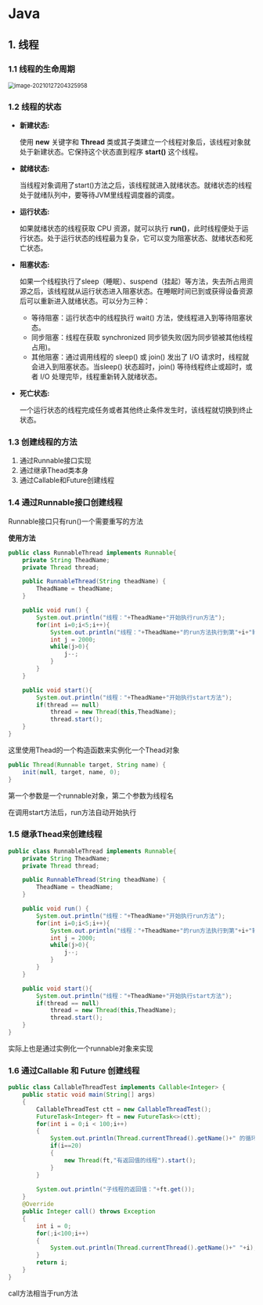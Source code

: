 # Java

## 1. 线程

### 1.1 线程的生命周期

<img src="E:\myhub\testgit\java.assets\image-20210127204325958.png" alt="image-20210127204325958" style="zoom:80%;" />

### 1.2 线程的状态

- **新建状态:**

  使用 **new** 关键字和 **Thread** 类或其子类建立一个线程对象后，该线程对象就处于新建状态。它保持这个状态直到程序 **start()** 这个线程。

- **就绪状态:**

  当线程对象调用了start()方法之后，该线程就进入就绪状态。就绪状态的线程处于就绪队列中，要等待JVM里线程调度器的调度。

- **运行状态:**

  如果就绪状态的线程获取 CPU 资源，就可以执行 **run()**，此时线程便处于运行状态。处于运行状态的线程最为复杂，它可以变为阻塞状态、就绪状态和死亡状态。

- **阻塞状态:**

  如果一个线程执行了sleep（睡眠）、suspend（挂起）等方法，失去所占用资源之后，该线程就从运行状态进入阻塞状态。在睡眠时间已到或获得设备资源后可以重新进入就绪状态。可以分为三种：

  - 等待阻塞：运行状态中的线程执行 wait() 方法，使线程进入到等待阻塞状态。
  - 同步阻塞：线程在获取 synchronized 同步锁失败(因为同步锁被其他线程占用)。
  - 其他阻塞：通过调用线程的 sleep() 或 join() 发出了 I/O 请求时，线程就会进入到阻塞状态。当sleep() 状态超时，join() 等待线程终止或超时，或者 I/O 处理完毕，线程重新转入就绪状态。

- **死亡状态:**

  一个运行状态的线程完成任务或者其他终止条件发生时，该线程就切换到终止状态。

### 1.3 创建线程的方法

1. 通过Runnable接口实现
2. 通过继承Thead类本身
3. 通过Callable和Future创建线程

### 1.4 通过Runnable接口创建线程

Runnable接口只有run()一个需要重写的方法

**使用方法**

```java
public class RunnableThread implements Runnable{
    private String TheadName;
    private Thread thread;

    public RunnableThread(String theadName) {
        TheadName = theadName;
    }

    public void run() {
        System.out.println("线程："+TheadName+"开始执行run方法");
        for(int i=0;i<5;i++){
            System.out.println("线程："+TheadName+"的run方法执行到第"+i+"轮");
            int j = 2000;
            while(j>0){
                j--;
            }
        }
    }

    public void start(){
        System.out.println("线程："+TheadName+"开始执行start方法");
        if(thread == null)
            thread = new Thread(this,TheadName);
            thread.start();
    }
}
```

这里使用Thead的一个构造函数来实例化一个Thead对象

```java
public Thread(Runnable target, String name) {
    init(null, target, name, 0);
}
```

第一个参数是一个runnable对象，第二个参数为线程名

在调用start方法后，run方法自动开始执行

### 1.5 继承Thead来创建线程

```java
public class RunnableThread implements Runnable{
    private String TheadName;
    private Thread thread;

    public RunnableThread(String theadName) {
        TheadName = theadName;
    }

    public void run() {
        System.out.println("线程："+TheadName+"开始执行run方法");
        for(int i=0;i<5;i++){
            System.out.println("线程："+TheadName+"的run方法执行到第"+i+"轮");
            int j = 2000;
            while(j>0){
                j--;
            }
        }
    }

    public void start(){
        System.out.println("线程："+TheadName+"开始执行start方法");
        if(thread == null)
            thread = new Thread(this,TheadName);
            thread.start();
    }
}
```

实际上也是通过实例化一个runnable对象来实现

### 1.6 通过Callable 和 Future 创建线程

```java
public class CallableThreadTest implements Callable<Integer> {
    public static void main(String[] args)  
    {  
        CallableThreadTest ctt = new CallableThreadTest();  
        FutureTask<Integer> ft = new FutureTask<>(ctt);  
        for(int i = 0;i < 100;i++)  
        {  
            System.out.println(Thread.currentThread().getName()+" 的循环变量i的值"+i);  
            if(i==20)  
            {  
                new Thread(ft,"有返回值的线程").start();  
            }  
        }  
       
        System.out.println("子线程的返回值："+ft.get());  
    }
    @Override  
    public Integer call() throws Exception  
    {  
        int i = 0;  
        for(;i<100;i++)  
        {  
            System.out.println(Thread.currentThread().getName()+" "+i);  
        }  
        return i;  
    }  
}
```

call方法相当于run方法
